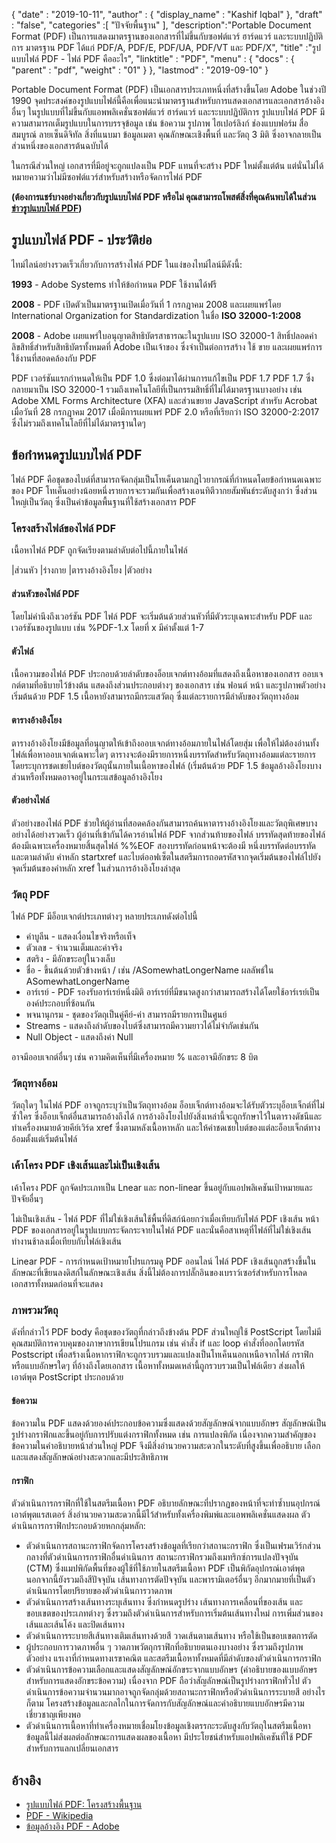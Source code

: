 {
  "date" : "2019-10-11",
  "author" : {
    "display_name" : "Kashif Iqbal"
},
  "draft" : "false",
  "categories" :[ "ปัจจัยพื้นฐาน" ],
  "description":"Portable Document Format (PDF) เป็นการแสดงมาตรฐานของเอกสารที่ไม่ขึ้นกับซอฟต์แวร์ ฮาร์ดแวร์ และระบบปฏิบัติการ มาตรฐาน PDF ได้แก่ PDF/A, PDF/E, PDF/UA, PDF/VT และ PDF/X",
  "title" :"รูปแบบไฟล์ PDF - ไฟล์ PDF คืออะไร",
  "linktitle" : "PDF",
  "menu" : {
    "docs" : {
      "parent" : "pdf",
      "weight" : "01"
}
},
  "lastmod" : "2019-09-10"
}

Portable Document Format (PDF) เป็นเอกสารประเภทหนึ่งที่สร้างขึ้นโดย Adobe ในช่วงปี 1990 จุดประสงค์ของรูปแบบไฟล์นี้คือเพื่อแนะนำมาตรฐานสำหรับการแสดงเอกสารและเอกสารอ้างอิงอื่นๆ ในรูปแบบที่ไม่ขึ้นกับแอพพลิเคชั่นซอฟต์แวร์ ฮาร์ดแวร์ และระบบปฏิบัติการ รูปแบบไฟล์ PDF มีความสามารถเต็มรูปแบบในการบรรจุข้อมูล เช่น ข้อความ รูปภาพ ไฮเปอร์ลิงก์ ช่องแบบฟอร์ม สื่อสมบูรณ์ ลายเซ็นดิจิทัล สิ่งที่แนบมา ข้อมูลเมตา คุณลักษณะเชิงพื้นที่ และวัตถุ 3 มิติ ซึ่งอาจกลายเป็นส่วนหนึ่งของเอกสารต้นฉบับได้

ในกรณีส่วนใหญ่ เอกสารที่มีอยู่จะถูกแปลงเป็น PDF แทนที่จะสร้าง PDF ใหม่ตั้งแต่ต้น แต่นั่นไม่ได้หมายความว่าไม่มีซอฟต์แวร์สำหรับสร้างหรือจัดการไฟล์ PDF

**(ต้องการแชร์บางอย่างเกี่ยวกับรูปแบบไฟล์ PDF หรือไม่ คุณสามารถโพสต์สิ่งที่คุณค้นพบได้ในส่วน [ข่าวรูปแบบไฟล์ PDF](https://news.fileformat.com/t/PDF))**

## รูปแบบไฟล์ PDF - ประวัติย่อ

ไทม์ไลน์อย่างรวดเร็วเกี่ยวกับการสร้างไฟล์ PDF ในแง่ของไทม์ไลน์มีดังนี้:

**1993** - Adobe Systems ทำให้ข้อกำหนด PDF ใช้งานได้ฟรี

**2008** - PDF เปิดตัวเป็นมาตรฐานเปิดเมื่อวันที่ 1 กรกฎาคม 2008 และเผยแพร่โดย International Organization for Standardization ในชื่อ **ISO 32000-1:2008**

**2008** - Adobe เผยแพร่ใบอนุญาตสิทธิบัตรสาธารณะในรูปแบบ ISO 32000-1 สิทธิ์ปลอดค่าลิขสิทธิ์สำหรับสิทธิบัตรทั้งหมดที่ Adobe เป็นเจ้าของ ซึ่งจำเป็นต่อการสร้าง ใช้ ขาย และเผยแพร่การใช้งานที่สอดคล้องกับ PDF

PDF เวอร์ชันแรกกำหนดให้เป็น PDF 1.0 ซึ่งต่อมาได้ผ่านการแก้ไขเป็น PDF 1.7 PDF 1.7 ซึ่งกลายมาเป็น ISO 32000-1 รวมถึงเทคโนโลยีที่เป็นกรรมสิทธิ์ที่ไม่ได้มาตรฐานบางอย่าง เช่น Adobe XML Forms Architecture (XFA) และส่วนขยาย JavaScript สำหรับ Acrobat เมื่อวันที่ 28 กรกฎาคม 2017 เมื่อมีการเผยแพร่ PDF 2.0 หรือที่เรียกว่า ISO 32000-2:2017 ซึ่งไม่รวมถึงเทคโนโลยีที่ไม่ได้มาตรฐานใดๆ

## ข้อกำหนดรูปแบบไฟล์ PDF

ไฟล์ PDF คือชุดของไบต์ที่สามารถจัดกลุ่มเป็นโทเค็นตามกฎไวยากรณ์ที่กำหนดโดยข้อกำหนดเฉพาะของ PDF โทเค็นอย่างน้อยหนึ่งรายการจะรวมกันเพื่อสร้างเอนทิตีวากยสัมพันธ์ระดับสูงกว่า ซึ่งส่วนใหญ่เป็นวัตถุ ซึ่งเป็นค่าข้อมูลพื้นฐานที่ใช้สร้างเอกสาร PDF

### โครงสร้างไฟล์ของไฟล์ PDF

เนื้อหาไฟล์ PDF ถูกจัดเรียงตามลำดับต่อไปนี้ภายในไฟล์

|ส่วนหัว
|ร่างกาย
|ตารางอ้างอิงโยง
|ตัวอย่าง

#### ส่วนหัวของไฟล์ PDF ####

โดยไม่คำนึงถึงเวอร์ชัน PDF ไฟล์ PDF จะเริ่มต้นด้วยส่วนหัวที่มีตัวระบุเฉพาะสำหรับ PDF และเวอร์ชันของรูปแบบ เช่น %PDF-1.x โดยที่ x มีค่าตั้งแต่ 1-7

#### ตัวไฟล์ ####

เนื้อความของไฟล์ PDF ประกอบด้วยลำดับของอ็อบเจกต์ทางอ้อมที่แสดงถึงเนื้อหาของเอกสาร ออบเจกต์ตามที่อธิบายไว้ข้างต้น แสดงถึงส่วนประกอบต่างๆ ของเอกสาร เช่น ฟอนต์ หน้า และรูปภาพตัวอย่าง เริ่มต้นด้วย PDF 1.5 เนื้อหายังสามารถมีกระแสวัตถุ ซึ่งแต่ละรายการมีลำดับของวัตถุทางอ้อม

#### ตารางอ้างอิงโยง ####

ตารางอ้างอิงโยงมีข้อมูลที่อนุญาตให้เข้าถึงออบเจกต์ทางอ้อมภายในไฟล์โดยสุ่ม เพื่อให้ไม่ต้องอ่านทั้งไฟล์เพื่อหาออบเจกต์เฉพาะใดๆ ตารางจะต้องมีรายการหนึ่งบรรทัดสำหรับวัตถุทางอ้อมแต่ละรายการ โดยระบุการชดเชยไบต์ของวัตถุนั้นภายในเนื้อหาของไฟล์ (เริ่มต้นด้วย PDF 1.5 ข้อมูลอ้างอิงโยงบางส่วนหรือทั้งหมดอาจอยู่ในกระแสข้อมูลอ้างอิงโยง

#### ตัวอย่างไฟล์ ####

ตัวอย่างของไฟล์ PDF ช่วยให้ผู้อ่านที่สอดคล้องกันสามารถค้นหาตารางอ้างอิงโยงและวัตถุพิเศษบางอย่างได้อย่างรวดเร็ว ผู้อ่านที่เข้ากันได้ควรอ่านไฟล์ PDF จากส่วนท้ายของไฟล์ บรรทัดสุดท้ายของไฟล์ต้องมีเฉพาะเครื่องหมายสิ้นสุดไฟล์ %%EOF สองบรรทัดก่อนหน้าจะต้องมี หนึ่งบรรทัดต่อบรรทัดและตามลำดับ คำหลัก startxref และไบต์ออฟเซ็ตในสตรีมการถอดรหัสจากจุดเริ่มต้นของไฟล์ไปยังจุดเริ่มต้นของคำหลัก xref ในส่วนการอ้างอิงโยงล่าสุด

### วัตถุ PDF ###

ไฟล์ PDF มีอ็อบเจกต์ประเภทต่างๆ หลายประเภทดังต่อไปนี้

* ค่าบูลีน - แสดงเงื่อนไขจริงหรือเท็จ
* ตัวเลข - จำนวนเต็มและค่าจริง
* สตริง - มีอักขระอยู่ในวงเล็บ
* ชื่อ - ขึ้นต้นด้วยตัวข้างหน้า / เช่น /ASomewhatLongerName ผลลัพธ์ใน ASomewhatLongerName
* อาร์เรย์ - PDF รองรับอาร์เรย์หนึ่งมิติ อาร์เรย์ที่มีขนาดสูงกว่าสามารถสร้างได้โดยใช้อาร์เรย์เป็นองค์ประกอบที่ซ้อนกัน
* พจนานุกรม - ชุดของวัตถุเป็นคู่คีย์-ค่า สามารถมีรายการเป็นศูนย์
* Streams - แสดงถึงลำดับของไบต์ซึ่งสามารถมีความยาวได้ไม่จำกัดเช่นกัน
* Null Object - แสดงถึงค่า Null

อาจมีออบเจกต์อื่นๆ เช่น ความคิดเห็นที่มีเครื่องหมาย % และอาจมีอักขระ 8 บิต

### วัตถุทางอ้อม ###

วัตถุใดๆ ในไฟล์ PDF อาจถูกระบุว่าเป็นวัตถุทางอ้อม อ็อบเจ็กต์ทางอ้อมจะได้รับตัวระบุอ็อบเจ็กต์ที่ไม่ซ้ำใคร ซึ่งอ็อบเจ็กต์อื่นสามารถอ้างถึงได้ การอ้างอิงโยงไปยังสิ่งเหล่านี้จะถูกรักษาไว้ในตารางดัชนีและทำเครื่องหมายด้วยคีย์เวิร์ด xref ซึ่งตามหลังเนื้อหาหลัก และให้ค่าชดเชยไบต์ของแต่ละอ็อบเจ็กต์ทางอ้อมตั้งแต่เริ่มต้นไฟล์

### เค้าโครง PDF เชิงเส้นและไม่เป็นเชิงเส้น ###

เค้าโครง PDF ถูกจัดประเภทเป็น Lnear และ non-linear ขึ้นอยู่กับแอปพลิเคชันเป้าหมายและปัจจัยอื่นๆ

ไม่เป็นเชิงเส้น - ไฟล์ PDF ที่ไม่ใช่เชิงเส้นใช้พื้นที่ดิสก์น้อยกว่าเมื่อเทียบกับไฟล์ PDF เชิงเส้น หน้า PDF ของเอกสารอยู่ในรูปแบบกระจัดกระจายในไฟล์ PDF และนั่นคือสาเหตุที่ไฟล์ที่ไม่ใช่เชิงเส้นทำงานช้าลงเมื่อเทียบกับไฟล์เชิงเส้น

Linear PDF - การกำหนดเป้าหมายโปรแกรมดู PDF ออนไลน์ ไฟล์ PDF เชิงเส้นถูกสร้างขึ้นในลักษณะที่เขียนลงดิสก์ในลักษณะเชิงเส้น สิ่งนี้ไม่ต้องการปลั๊กอินของเบราว์เซอร์สำหรับการโหลดเอกสารทั้งหมดก่อนที่จะแสดง

### ภาพรวมวัตถุ ###

ดังที่กล่าวไว้ PDF body คือชุดของวัตถุที่กล่าวถึงข้างต้น PDF ส่วนใหญ่ใช้ PostScript โดยไม่มีคุณสมบัติการควบคุมของภาษาการเขียนโปรแกรม เช่น คำสั่ง if และ loop คำสั่งที่ออกโดยรหัส Postscript เพื่อสร้างเนื้อหากราฟิกจะถูกรวบรวมและแปลงเป็นโทเค็นนอกเหนือจากไฟล์ กราฟิก หรือแบบอักษรใดๆ ที่อ้างถึงโดยเอกสาร เนื้อหาทั้งหมดเหล่านี้ถูกรวบรวมเป็นไฟล์เดียว ส่งผลให้เอาต์พุต PostScript ประกอบด้วย

#### ข้อความ ####

ข้อความใน PDF แสดงด้วยองค์ประกอบข้อความซึ่งแสดงด้วยสัญลักษณ์จากแบบอักษร สัญลักษณ์เป็นรูปร่างกราฟิกและขึ้นอยู่กับการปรับแต่งกราฟิกทั้งหมด เช่น การแปลงพิกัด เนื่องจากความสำคัญของข้อความในคำอธิบายหน้าส่วนใหญ่ PDF จึงมีสิ่งอำนวยความสะดวกในระดับที่สูงขึ้นเพื่ออธิบาย เลือก และแสดงสัญลักษณ์อย่างสะดวกและมีประสิทธิภาพ

#### กราฟิก ####

ตัวดำเนินการกราฟิกที่ใช้ในสตรีมเนื้อหา PDF อธิบายลักษณะที่ปรากฏของหน้าที่จะทำซ้ำบนอุปกรณ์เอาต์พุตแรสเตอร์ สิ่งอำนวยความสะดวกนี้มีไว้สำหรับทั้งเครื่องพิมพ์และแอพพลิเคชั่นแสดงผล ตัวดำเนินการกราฟิกประกอบด้วยหกกลุ่มหลัก:

* ตัวดำเนินการสถานะกราฟิกจัดการโครงสร้างข้อมูลที่เรียกว่าสถานะกราฟิก ซึ่งเป็นเฟรมเวิร์กส่วนกลางที่ตัวดำเนินการกราฟิกอื่นดำเนินการ สถานะกราฟิกรวมถึงเมทริกซ์การแปลงปัจจุบัน (CTM) ซึ่งแมปพิกัดพื้นที่ของผู้ใช้ที่ใช้ภายในสตรีมเนื้อหา PDF เป็นพิกัดอุปกรณ์เอาต์พุต นอกจากนี้ยังรวมถึงสีปัจจุบัน เส้นทางการตัดปัจจุบัน และพารามิเตอร์อื่นๆ อีกมากมายที่เป็นตัวดำเนินการโดยปริยายของตัวดำเนินการวาดภาพ
* ตัวดำเนินการสร้างเส้นทางระบุเส้นทาง ซึ่งกำหนดรูปร่าง เส้นทางการเคลื่อนที่ของเส้น และขอบเขตของประเภทต่างๆ ซึ่งรวมถึงตัวดำเนินการสำหรับการเริ่มต้นเส้นทางใหม่ การเพิ่มส่วนของเส้นและเส้นโค้ง และปิดเส้นทาง
* ตัวดำเนินการระบายสีเส้นทางเติมเส้นทางด้วยสี วาดเส้นตามเส้นทาง หรือใช้เป็นขอบเขตการตัด
* ผู้ประกอบการวาดภาพอื่น ๆ วาดภาพวัตถุกราฟิกที่อธิบายตนเองบางอย่าง ซึ่งรวมถึงรูปภาพตัวอย่าง แรเงาที่กำหนดทางเรขาคณิต และสตรีมเนื้อหาทั้งหมดที่มีลำดับของตัวดำเนินการกราฟิก
* ตัวดำเนินการข้อความเลือกและแสดงสัญลักษณ์อักขระจากแบบอักษร (คำอธิบายของแบบอักษรสำหรับการแสดงอักขระข้อความ) เนื่องจาก PDF ถือว่าสัญลักษณ์เป็นรูปร่างกราฟิกทั่วไป ตัวดำเนินการข้อความจำนวนมากอาจถูกจัดกลุ่มด้วยสถานะกราฟิกหรือตัวดำเนินการระบายสี อย่างไรก็ตาม โครงสร้างข้อมูลและกลไกในการจัดการกับสัญลักษณ์และคำอธิบายแบบอักษรมีความเชี่ยวชาญเพียงพอ
* ตัวดำเนินการเนื้อหาที่ทำเครื่องหมายเชื่อมโยงข้อมูลเชิงตรรกะระดับสูงกับวัตถุในสตรีมเนื้อหา ข้อมูลนี้ไม่ส่งผลต่อลักษณะการแสดงผลของเนื้อหา มีประโยชน์สำหรับแอปพลิเคชันที่ใช้ PDF สำหรับการแลกเปลี่ยนเอกสาร

## อ้างอิง ##

* [รูปแบบไฟล์ PDF: โครงสร้างพื้นฐาน](https://resources.infosecinstitute.com/topics/hacking/pdf-file-format-basic-structure/)
* [PDF - Wikipedia](https://en.wikipedia.org/wiki/PDF)
* [ข้อมูลอ้างอิง PDF - Adobe](https://www.adobe.com/devnet-apps/photoshop/fileformatashtml/)

